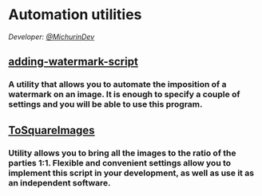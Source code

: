 # Automation utilities
*Developer: [@MichurinDev](https://github.com/MichurinDev/)*

## [adding-watermark-script](https://github.com/MichurinDev/adding-watermark-script)
### A utility that allows you to automate the imposition of a watermark on an image. It is enough to specify a couple of settings and you will be able to use this program.

## [ToSquareImages](https://github.com/MichurinDev/ToSquareImages)
### Utility allows you to bring all the images to the ratio of the parties 1:1. Flexible and convenient settings allow you to implement this script in your development, as well as use it as an independent software.